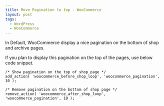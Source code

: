 ```yaml
---
title: Move Pagination to top - WooCommerce
layout: post
tags:
  - WordPress
  - WooCommerce
---
```


In Default, WooCommerce display a nice pagination on the bottom of shop and archive pages.

If you plan to display this pagination on the top of the pages, use below code snippet.

	/* Show pagination on the top of shop page */
	add_action( 'woocommerce_before_shop_loop', 'woocommerce_pagination', 10 );

	/* Remove pagination on the bottom of shop page */
	remove_action( 'woocommerce_after_shop_loop', 'woocommerce_pagination', 10 );
